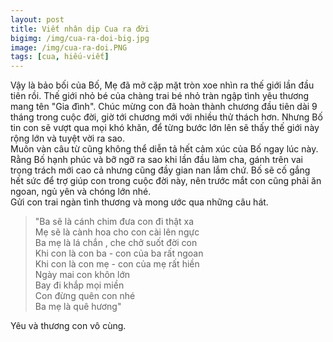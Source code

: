 ```yaml
---
layout: post
title: Viết nhân dịp Cua ra đời
bigimg: /img/cua-ra-doi-big.jpg
image: /img/cua-ra-doi.PNG
tags: [cua, hiếu-viết]
---
```


Vậy là bảo bối của Bố, Mẹ đã mở cặp mặt tròn xoe nhìn ra thế giới lần đầu tiên rồi. Thế giới nhỏ bé của chàng trai bé nhỏ tràn ngập tình yêu thương mang tên "Gia đình". Chúc mừng con đã hoàn thành chương đầu tiên dài 9 tháng trong cuộc đời, giờ tới chương mới với nhiều thử thách hơn. Nhưng Bố tin con sẽ vượt qua mọi khó khăn, để từng bước lớn lên sẽ thấy thế giới này rộng lớn và tuyệt vời ra sao. <br>Muôn vàn câu từ cũng không thể diễn tả hết cảm xúc của Bố ngay lúc này. Rằng Bố hạnh phúc và bỡ ngỡ ra sao khi lần đầu làm cha, gánh trên vai trọng trách mới cao cả nhưng cũng đầy gian nan lắm chứ. Bố sẽ cố gắng hết sức để trợ giúp con trong cuộc đời này, nên trước mắt con cũng phải ăn ngoan, ngủ yên và chóng lớn nhé.<br> Gửi con trai ngàn tình thương và mong ước qua những câu hát.<br>
> "Ba sẽ là cánh chim đưa con đi thật xa<br>
Mẹ sẽ là cành hoa cho con cài lên ngực<br>
Ba mẹ là lá chắn , che chở suốt đời con<br>
Khi con là con ba - con của ba rất ngoan<br>
Khi con là con mẹ - con của mẹ rất hiền<br>
Ngày mai con khôn lớn<br>
Bay đi khắp mọi miền<br>
Con đừng quên con nhé<br>
Ba mẹ là quê hương"

Yêu và thương con vô cùng. 
